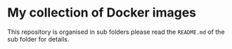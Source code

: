 # My collection of Docker images

This repository is organised in sub folders please read the ``README.md`` of the sub folder for details.
